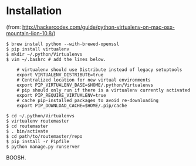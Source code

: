 
# Installation
(from: http://hackercodex.com/guide/python-virtualenv-on-mac-osx-mountain-lion-10.8/)

    $ brew install python --with-brewed-openssl
    $ pip install virtualenv
    $ mkdir ~/.python/Virtualenvs
    $ vim ~/.bashrc # add the lines below.

        # virtualenv should use Distribute instead of legacy setuptools
        export VIRTUALENV_DISTRIBUTE=true
        # Centralized location for new virtual environments
        export PIP_VIRTUALENV_BASE=$HOME/.python/Virtualenvs
        # pip should only run if there is a virtualenv currently activated
        export PIP_REQUIRE_VIRTUALENV=true
        # cache pip-installed packages to avoid re-downloading
        export PIP_DOWNLOAD_CACHE=$HOME/.pip/cache

    $ cd ~/.python/Virtualenvs
    $ virtualenv routemaster
    $ cd routemaster
    $ . bin/activate
    $ cd path/to/routemaster/repo
    $ pip install -r Pipfile
    $ python manage.py runserver

BOOSH.

